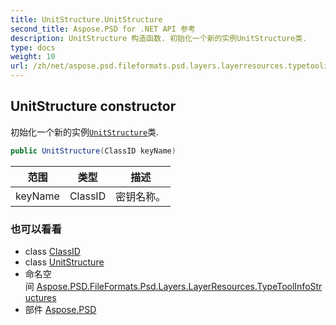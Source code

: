 ```yaml
---
title: UnitStructure.UnitStructure
second_title: Aspose.PSD for .NET API 参考
description: UnitStructure 构造函数. 初始化一个新的实例UnitStructure类.
type: docs
weight: 10
url: /zh/net/aspose.psd.fileformats.psd.layers.layerresources.typetoolinfostructures/unitstructure/unitstructure/
---
```

## UnitStructure constructor

初始化一个新的实例[`UnitStructure`](../)类.

```csharp
public UnitStructure(ClassID keyName)
```

| 范围 | 类型 | 描述 |
| --- | --- | --- |
| keyName | ClassID | 密钥名称。 |

### 也可以看看

* class [ClassID](../../../aspose.psd.fileformats.psd.layers.layerresources/classid/)
* class [UnitStructure](../)
* 命名空间 [Aspose.PSD.FileFormats.Psd.Layers.LayerResources.TypeToolInfoStructures](../../unitstructure/)
* 部件 [Aspose.PSD](../../../)


